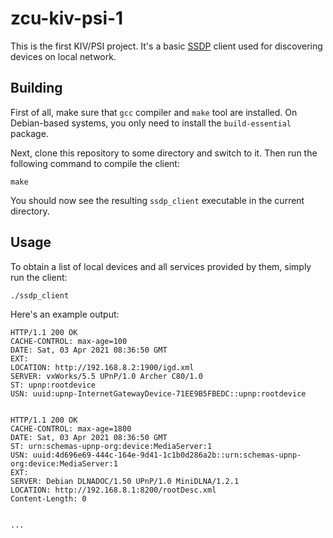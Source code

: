# zcu-kiv-psi-1

This is the first KIV/PSI project. It's a basic [SSDP](https://en.wikipedia.org/wiki/Simple_Service_Discovery_Protocol)
client used for discovering devices on local network.

## Building

First of all, make sure that `gcc` compiler and `make` tool are installed.
On Debian-based systems, you only need to install the `build-essential` package.

Next, clone this repository to some directory and switch to it.
Then run the following command to compile the client:

```
make
```

You should now see the resulting `ssdp_client` executable in the current directory.

## Usage

To obtain a list of local devices and all services provided by them, simply run the client:

```
./ssdp_client
```

Here's an example output:

```
HTTP/1.1 200 OK
CACHE-CONTROL: max-age=100
DATE: Sat, 03 Apr 2021 08:36:50 GMT
EXT:
LOCATION: http://192.168.8.2:1900/igd.xml
SERVER: vxWorks/5.5 UPnP/1.0 Archer C80/1.0
ST: upnp:rootdevice
USN: uuid:upnp-InternetGatewayDevice-71EE9B5FBEDC::upnp:rootdevice


HTTP/1.1 200 OK
CACHE-CONTROL: max-age=1800
DATE: Sat, 03 Apr 2021 08:36:50 GMT
ST: urn:schemas-upnp-org:device:MediaServer:1
USN: uuid:4d696e69-444c-164e-9d41-1c1b0d286a2b::urn:schemas-upnp-org:device:MediaServer:1
EXT:
SERVER: Debian DLNADOC/1.50 UPnP/1.0 MiniDLNA/1.2.1
LOCATION: http://192.168.8.1:8200/rootDesc.xml
Content-Length: 0


...
```
